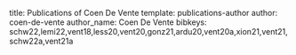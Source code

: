 title: Publications of Coen De Vente
template: publications-author
author: coen-de-vente
author_name: Coen De Vente
bibkeys: schw22,lemi22,vent18,less20,vent20,gonz21,ardu20,vent20a,xion21,vent21,schw22a,vent21a